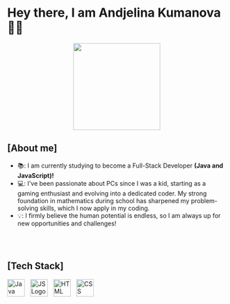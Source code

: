 # Hey there, I am Andjelina Kumanova 👋🏻
<p align="center">
 <img src="https://i.giphy.com/media/v1.Y2lkPTc5MGI3NjExcWludmxpb2pzMDc3NWQxdmszOWF4bHZ5MzVrNnlzdnBidnYxN2cyOSZlcD12MV9pbnRlcm5hbF9naWZfYnlfaWQmY3Q9Zw/QXwtfadqo7wbfmT46H/giphy.gif" width="200px">
</p>


## [About me]
- 📚: I am currently studying to become a Full-Stack Developer **(Java and JavaScript)!**
- 💻: I've been passionate about PCs since I was a kid, starting as a gaming enthusiast and evolving into a dedicated coder. My strong foundation in mathematics during school has sharpened my problem-solving skills, which I now apply in my coding.
- 💡: I firmly believe the human potential is endless, so I am always up for new opportunities and challenges!

<br>
<br>

##  [Tech Stack]
 <img  src="https://cdn4.iconfinder.com/data/icons/logos-and-brands/512/181_Java_logo_logos-512.png" alt="Java Logo" width="40" height="40" align="left" style="padding-right: 10px;"/> <img src="https://upload.wikimedia.org/wikipedia/commons/6/6a/JavaScript-logo.png" alt="JS Logo" width="40" height="40" align="left" style="padding-right: 10px;" /> <img src="https://upload.wikimedia.org/wikipedia/commons/thumb/3/38/HTML5_Badge.svg/2048px-HTML5_Badge.svg.png" alt="HTML Logo" width="40" height="40" align="left" style="padding-right: 10px;" /> <img src="https://cdn.worldvectorlogo.com/logos/css-3.svg" alt="CSS Logo" width="40" height="40" align="left" style="padding-right: 10px;"/> 

